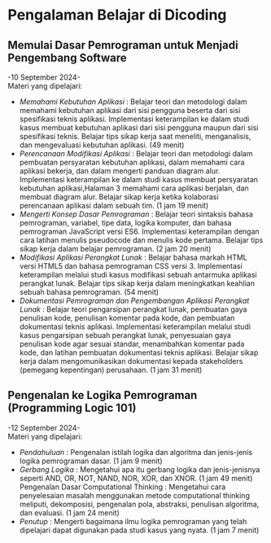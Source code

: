 Pengalaman Belajar di Dicoding
==

Memulai Dasar Pemrograman untuk Menjadi Pengembang Software
--
-10 September 2024-  
Materi yang dipelajari:
- *Memahami Kebutuhan Aplikasi* : Belajar teori dan metodologi dalam memahami kebutuhan aplikasi dari sisi pengguna beserta dari sisi spesifikasi teknis aplikasi. Implementasi keterampilan ke dalam studi kasus membuat kebutuhan aplikasi dari sisi pengguna maupun dari sisi spesifikasi teknis. Belajar tips sikap kerja saat meneliti, menganalisis, dan mengevaluasi kebutuhan aplikasi. (49 menit)  
- *Perencanaan Modifikasi Aplikasi* : Belajar teori dan metodologi dalam pembuatan persyaratan kebutuhan aplikasi, dalam memahami cara aplikasi bekerja, dan dalam mengerti panduan diagram alur. Implementasi keterampilan ke dalam studi kasus membuat persyaratan kebutuhan aplikasi,Halaman 3 memahami cara aplikasi berjalan, dan membuat diagram alur. Belajar sikap kerja ketika kolaborasi perencanaan aplikasi dalam sebuah tim. (1 jam 19 menit)  
- *Mengerti Konsep Dasar Pemrograman* : Belajar teori sintaksis bahasa pemrograman, variabel, tipe data, logika komputer, dan bahasa pemrograman JavaScript versi ES6. Implementasi keterampilan dengan cara latihan menulis pseudocode dan menulis kode pertama. Belajar tips sikap kerja dalam belajar pemrograman. (2 jam 20 menit)  
- *Modifikasi Aplikasi Perangkat Lunak* : Belajar bahasa markah HTML versi HTML5 dan bahasa pemrograman CSS versi 3. Implementasi keterampilan melalui studi kasus modifikasi sebuah antarmuka aplikasi perangkat lunak. Belajar tips sikap kerja dalam meningkatkan keahlian sebuah bahasa pemrograman. (54 menit)  
- *Dokumentasi Pemrograman dan Pengembangan Aplikasi Perangkat Lunak* : Belajar teori pengarsipan perangkat lunak, pembuatan gaya penulisan kode, penulisan komentar pada kode, dan pembuatan dokumentasi teknis aplikasi. Implementasi keterampilan melalui studi kasus pengarsipan sebuah perangkat lunak, penyesuaian gaya penulisan kode agar sesuai standar, menambahkan komentar pada kode, dan latihan pembuatan dokumentasi teknis aplikasi. Belajar sikap kerja dalam mengomunikasikan dokumentasi kepada stakeholders (pemegang kepentingan) perusahaan. (1 jam 31 menit)  


Pengenalan ke Logika Pemrograman (Programming Logic 101)
--
-12 September 2024-  
Materi yang dipelajari:  
- *Pendahuluan* : Pengenalan istilah logika dan algoritma dan jenis-jenis logika pemrograman dasar. (1 jam 9 menit)  
- *Gerbang Logika* : Mengetahui apa itu gerbang logika dan jenis-jenisnya seperti AND, OR, NOT, NAND, NOR, XOR, dan XNOR. (1 jam 49 menit) Pengenalan Dasar Computational Thinking : Mengetahui cara penyelesaian masalah menggunakan metode computational thinking meliputi, dekomposisi, pengenalan pola, abstraksi, penulisan algoritma, dan evaluasi. (1 jam 24 menit)  
- *Penutup* : Mengerti bagaimana ilmu logika pemrograman yang telah dipelajari dapat digunakan pada studi kasus yang nyata. (1 jam 7 menit)  

